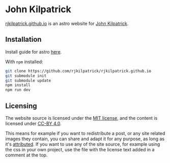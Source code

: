 # John Kilpatrick

[rjkilpatrick.github.io](https://rjkilpatrick.github.io) is an astro website for [John Kilpatrick](https://github.com/rjkilpatrick).

## Installation

Install guide for astro [here](https://jekyllrb.com/docs/installation/).

With `npm` installed:

```sh
git clone https://github.com/rjkilpatrick/rjkilpatrick.github.io
git submodule init
git submodule update
npm install
npm run dev
```

## Licensing

The website source is licensed under the [MIT license](./LICENSE), and the content is licensed under [CC-BY 4.0](https://creativecommons.org/licenses/by/4.0/).

This means for example if you want to redistribute a post, or any site related images they contain, you can share and adapt it for any purpose, as long as it's [attributed](https://wiki.creativecommons.org/wiki/Best_practices_for_attribution#This_is_a_pretty_good_attribution).
If you want to use any of the site source, for example using the css in your own project, use the file with the license text added in a comment at the top.
